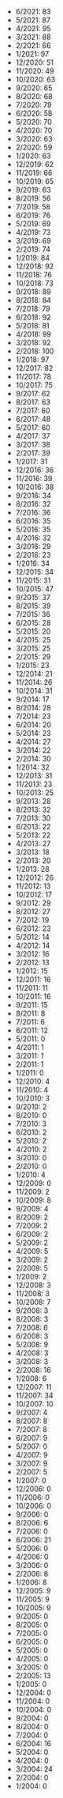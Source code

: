 *  6/2021: 83
*  5/2021: 87
*  4/2021: 95
*  3/2021: 88
*  2/2021: 66
*  1/2021: 97
*  12/2020: 51
*  11/2020: 49
*  10/2020: 63
*  9/2020: 65
*  8/2020: 68
*  7/2020: 79
*  6/2020: 58
*  5/2020: 70
*  4/2020: 70
*  3/2020: 63
*  2/2020: 59
*  1/2020: 63
*  12/2019: 62
*  11/2019: 66
*  10/2019: 65
*  9/2019: 63
*  8/2019: 56
*  7/2019: 58
*  6/2019: 76
*  5/2019: 69
*  4/2019: 73
*  3/2019: 69
*  2/2019: 74
*  1/2019: 84
*  12/2018: 92
*  11/2018: 76
*  10/2018: 73
*  9/2018: 89
*  8/2018: 84
*  7/2018: 79
*  6/2018: 92
*  5/2018: 81
*  4/2018: 99
*  3/2018: 92
*  2/2018: 100
*  1/2018: 97
*  12/2017: 82
*  11/2017: 78
*  10/2017: 75
*  9/2017: 62
*  8/2017: 63
*  7/2017: 60
*  6/2017: 48
*  5/2017: 60
*  4/2017: 37
*  3/2017: 38
*  2/2017: 39
*  1/2017: 31
*  12/2016: 36
*  11/2016: 39
*  10/2016: 38
*  9/2016: 34
*  8/2016: 32
*  7/2016: 36
*  6/2016: 35
*  5/2016: 35
*  4/2016: 32
*  3/2016: 29
*  2/2016: 23
*  1/2016: 34
*  12/2015: 34
*  11/2015: 31
*  10/2015: 47
*  9/2015: 37
*  8/2015: 39
*  7/2015: 36
*  6/2015: 28
*  5/2015: 20
*  4/2015: 25
*  3/2015: 25
*  2/2015: 29
*  1/2015: 23
*  12/2014: 21
*  11/2014: 26
*  10/2014: 31
*  9/2014: 17
*  8/2014: 28
*  7/2014: 23
*  6/2014: 20
*  5/2014: 23
*  4/2014: 27
*  3/2014: 22
*  2/2014: 30
*  1/2014: 32
*  12/2013: 31
*  11/2013: 23
*  10/2013: 25
*  9/2013: 28
*  8/2013: 32
*  7/2013: 30
*  6/2013: 22
*  5/2013: 22
*  4/2013: 27
*  3/2013: 18
*  2/2013: 20
*  1/2013: 28
*  12/2012: 26
*  11/2012: 13
*  10/2012: 17
*  9/2012: 29
*  8/2012: 27
*  7/2012: 19
*  6/2012: 23
*  5/2012: 14
*  4/2012: 14
*  3/2012: 16
*  2/2012: 13
*  1/2012: 15
*  12/2011: 16
*  11/2011: 11
*  10/2011: 16
*  9/2011: 15
*  8/2011: 8
*  7/2011: 6
*  6/2011: 12
*  5/2011: 0
*  4/2011: 1
*  3/2011: 1
*  2/2011: 1
*  1/2011: 0
*  12/2010: 4
*  11/2010: 4
*  10/2010: 3
*  9/2010: 2
*  8/2010: 0
*  7/2010: 3
*  6/2010: 2
*  5/2010: 2
*  4/2010: 2
*  3/2010: 0
*  2/2010: 0
*  1/2010: 4
*  12/2009: 0
*  11/2009: 2
*  10/2009: 8
*  9/2009: 4
*  8/2009: 2
*  7/2009: 2
*  6/2009: 2
*  5/2009: 2
*  4/2009: 5
*  3/2009: 2
*  2/2009: 5
*  1/2009: 2
*  12/2008: 3
*  11/2008: 3
*  10/2008: 7
*  9/2008: 3
*  8/2008: 3
*  7/2008: 6
*  6/2008: 3
*  5/2008: 9
*  4/2008: 3
*  3/2008: 3
*  2/2008: 16
*  1/2008: 6
*  12/2007: 11
*  11/2007: 34
*  10/2007: 10
*  9/2007: 4
*  8/2007: 8
*  7/2007: 8
*  6/2007: 9
*  5/2007: 0
*  4/2007: 9
*  3/2007: 9
*  2/2007: 5
*  1/2007: 0
*  12/2006: 0
*  11/2006: 0
*  10/2006: 0
*  9/2006: 0
*  8/2006: 6
*  7/2006: 0
*  6/2006: 21
*  5/2006: 0
*  4/2006: 0
*  3/2006: 0
*  2/2006: 8
*  1/2006: 8
*  12/2005: 9
*  11/2005: 9
*  10/2005: 9
*  9/2005: 0
*  8/2005: 0
*  7/2005: 0
*  6/2005: 0
*  5/2005: 0
*  4/2005: 0
*  3/2005: 0
*  2/2005: 13
*  1/2005: 0
*  12/2004: 0
*  11/2004: 0
*  10/2004: 0
*  9/2004: 0
*  8/2004: 0
*  7/2004: 0
*  6/2004: 16
*  5/2004: 0
*  4/2004: 0
*  3/2004: 24
*  2/2004: 0
*  1/2004: 0